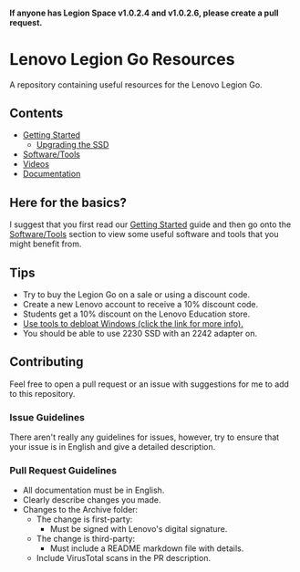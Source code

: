 #### If anyone has Legion Space v1.0.2.4 and v1.0.2.6, please create a pull request.

# Lenovo Legion Go Resources

A repository containing useful resources for the Lenovo Legion Go.

## Contents

- [Getting Started](GETTING-STARTED.md)
  - [Upgrading the SSD](GUIDES/UPGRADING-THE-SSD.md)
- [Software/Tools](SOFTWARE.md)
- [Videos](VIDEOS.md)
- [Documentation](DOCUMENTATION.md)

## Here for the basics?

I suggest that you first read our [Getting Started](GETTING-STARTED.md) guide and then go onto the [Software/Tools](SOFTWARE.md) section to view some useful software and tools that you might benefit from.

## Tips

- Try to buy the Legion Go on a sale or using a discount code.
- Create a new Lenovo account to receive a 10% discount code.
- Students get a 10% discount on the Lenovo Education store.
- [Use tools to debloat Windows (click the link for more info).](GETTING-STARTED.md#tweaks-and-setting-update-frequency)
- You should be able to use 2230 SSD with an 2242 adapter on.

## Contributing

Feel free to open a pull request or an issue with suggestions for me to add to this repository.

### Issue Guidelines

There aren't really any guidelines for issues, however, try to ensure that your issue is in English and give a detailed description.

### Pull Request Guidelines

- All documentation must be in English.
- Clearly describe changes you made.
- Changes to the Archive folder:
  - The change is first-party:
    - Must be signed with Lenovo's digital signature.
  - The change is third-party:
    - Must include a README markdown file with details.
  - Include VirusTotal scans in the PR description.
